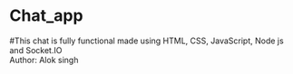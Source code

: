 # Chat_app
#This chat is fully functional made using HTML, CSS, JavaScript, Node js and Socket.IO
<br>
Author: Alok singh
